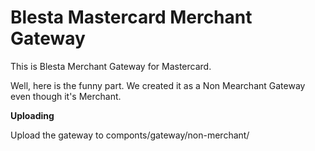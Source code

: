 # Blesta Mastercard Merchant Gateway
This is Blesta Merchant Gateway for Mastercard.

Well, here is the funny part. We created it as a Non Mearchant Gateway even though it's Merchant.

**Uploading**

Upload the gateway to componts/gateway/non-merchant/
